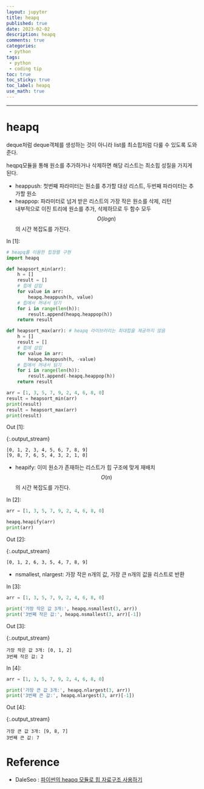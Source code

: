 ```yaml
---
layout: jupyter
title: heapq
published: true
date: 2023-02-02
description: heapq
comments: true
categories:
 - python
tags:
 - python
 - coding tip
toc: true
toc_sticky: true
toc_label: heapq
use_math: true
---
```

---
# heapq

deque처럼 deque객체를 생성하는 것이 아니라 list를 최소힙처럼 다룰 수 있도록 도와준다.

heqpq모듈을 통해 원소를 추가하거나 삭제하면 해당 리스트는 최소힙 성질을 가지게 된다.

* heappush: 첫번째 파라미터는 원소를 추가할 대상 리스트, 두번째 파라미터는 추가할 원소
* heappop: 파라미터로 넘겨 받은 리스트의 가장 작은 원소를 삭제, 리턴  
    내부적으로 이진 트리에 원소를 추가, 삭제하므로 두 함수 모두 $$O(logn)$$의 시간 복잡도를 가진다.

<div class="in_prompt">
In&nbsp;[1]:
</div>

<div class="input_area" markdown="1">

```python
# heapq를 이용한 힙정렬 구현
import heapq

def heapsort_min(arr):
    h = []
    result = []
    # 힙에 삽입
    for value in arr:
        heapq.heappush(h, value)
    # 힙에서 꺼내서 담기
    for i in range(len(h)):
        result.append(heapq.heappop(h))
    return result

def heapsort_max(arr): # heapq 라이브러리는 최대힙을 제공하지 않음
    h = []
    result = []
    # 힙에 삽입
    for value in arr:
        heapq.heappush(h, -value)
    # 힙에서 꺼내서 담기
    for i in range(len(h)):
        result.append(-heapq.heappop(h))
    return result

arr = [1, 3, 5, 7, 9, 2, 4, 6, 8, 0]
result = heapsort_min(arr)
print(result)
result = heapsort_max(arr)
print(result)
```

</div>

<div class="output_prompt">
Out&nbsp;[1]:
</div>

{:.output_stream}

```
[0, 1, 2, 3, 4, 5, 6, 7, 8, 9]
[9, 8, 7, 6, 5, 4, 3, 2, 1, 0]

```

* heapify: 이미 원소가 존재하는 리스트가 힙 구조에 맞게 재배치  
$$O(n)$$의 시간 복잡도를 가진다.

<div class="in_prompt">
In&nbsp;[2]:
</div>

<div class="input_area" markdown="1">

```python
arr = [1, 3, 5, 7, 9, 2, 4, 6, 8, 0]

heapq.heapify(arr)
print(arr)
```

</div>

<div class="output_prompt">
Out&nbsp;[2]:
</div>

{:.output_stream}

```
[0, 1, 2, 6, 3, 5, 4, 7, 8, 9]

```

* nsmallest, nlargest: 가장 작은 n개의 값, 가장 큰 n개의 값을 리스트로 반환

<div class="in_prompt">
In&nbsp;[3]:
</div>

<div class="input_area" markdown="1">

```python
arr = [1, 3, 5, 7, 9, 2, 4, 6, 8, 0]

print('가장 작은 값 3개:', heapq.nsmallest(3, arr))
print('3번째 작은 값:', heapq.nsmallest(3, arr)[-1])
```

</div>

<div class="output_prompt">
Out&nbsp;[3]:
</div>

{:.output_stream}

```
가장 작은 값 3개: [0, 1, 2]
3번째 작은 값: 2

```

<div class="in_prompt">
In&nbsp;[4]:
</div>

<div class="input_area" markdown="1">

```python
arr = [1, 3, 5, 7, 9, 2, 4, 6, 8, 0]

print('가장 큰 값 3개:', heapq.nlargest(3, arr))
print('3번째 큰 값:', heapq.nlargest(3, arr)[-1])
```

</div>

<div class="output_prompt">
Out&nbsp;[4]:
</div>

{:.output_stream}

```
가장 큰 값 3개: [9, 8, 7]
3번째 큰 값: 7

```

# Reference

* DaleSeo : [파이썬의 heapq 모듈로 힙 자료구조 사용하기](https://www.daleseo.com/python-heapq/)
